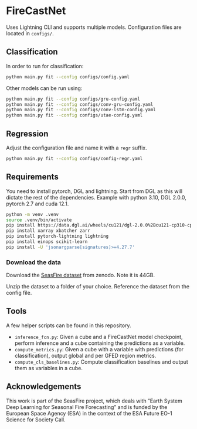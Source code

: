 
# FireCastNet

Uses Lightning CLI and supports multiple models. Configuration files are located in `configs/`.

## Classification

In order to run for classification:

```bash
python main.py fit --config configs/config.yaml
```

Other models can be run using:

```bash
python main.py fit --config configs/gru-config.yaml
python main.py fit --config configs/conv-gru-config.yaml
python main.py fit --config configs/conv-lstm-config.yaml
python main.py fit --config configs/utae-config.yaml
```

## Regression

Adjust the configuration file and name it with a `regr` suffix.

```bash
python main.py fit --config configs/config-regr.yaml
```

## Requirements

You need to install pytorch, DGL and lightning. Start from DGL as this will dictate the rest of the dependencies.
Example with python 3.10, DGL 2.0.0, pytorch 2.7 and cuda 12.1.

```bash
python -m venv .venv 
source .venv/bin/activate
pip install https://data.dgl.ai/wheels/cu121/dgl-2.0.0%2Bcu121-cp310-cp310-manylinux1_x86_64.whl
pip install xarray xbatcher zarr
pip install pytorch-lightning lightning
pip install einops scikit-learn
pip install -U 'jsonargparse[signatures]>=4.27.7'
```

### Download the data

Download the [SeasFire dataset](https://zenodo.org/record/8055879) from zenodo. Note it is 44GB.

Unzip the dataset to a folder of your choice. Reference the dataset from the config file.

## Tools 

A few helper scripts can be found in this repository. 
 
 - `inference_fcn.py`: Given a cube and a FireCastNet model checkpoint, perform inference and a cube containing the predictions as a variable.
 - `compute_metrics.py`: Given a cube with a variable with predictions (for classification), output global and per GFED region metrics.
 - `compute_cls_baselines.py`: Compute classification baselines and output them as variables in a cube.

## Acknowledgements

This work is part of the SeasFire project, which deals with
”Earth System Deep Learning for Seasonal Fire Forecasting”
and is funded by the European Space Agency (ESA) in the
context of the ESA Future EO-1 Science for Society Call.
